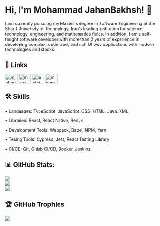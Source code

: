 
# Hi, I'm Mohammad JahanBakhsh! 👋

I am currently pursuing my Master's degree in Software Engineering at the Sharif University of Technology, Iran's leading institution for science, technology, engineering, and mathematics fields. In addition, I am a self-taught software developer with more than 2 years of experience in developing complex, optimized, and rich UI web applications with modern technologies and stacks.


## 🔗 Links
<p align="left">
<a href="https://www.linkedin.com/in/mjahanbakhsh/" target="blank">
  <img align="center" src="https://raw.githubusercontent.com/rahuldkjain/github-profile-readme-generator/master/src/images/icons/Social/linked-in-alt.svg" alt="mjahanbakhsh" height="30" width="40" /></a>
<a href="https://stackoverflow.com/users/17401118/mohammad-jahan-bakhsh" target="blank">
  <img align="center" src="https://raw.githubusercontent.com/rahuldkjain/github-profile-readme-generator/master/src/images/icons/Social/stack-overflow.svg" alt="mohammad-jahan-bakhsh" height="30" width="40" /></a>
<a href="https://dev.to/mohammadjb" target="blank">
  <img align="center" src="https://raw.githubusercontent.com/rahuldkjain/github-profile-readme-generator/master/src/images/icons/Social/devto.svg" alt="mohammadjb" height="30" width="40" /></a> 
<a href="https://mehmedjahanbakhsh@gmail.com" target="blank">
  <img align="center" src="https://www.freepnglogos.com/uploads/logo-gmail-png/logo-gmail-png-gmail-icon-download-png-and-vector-1.png" alt="mehmedjahanbakhsh" height="30" width="40" /></a>
</p>

## 🛠 Skills
• Languages: TypeScript, JavaScript, CSS, HTML, Java, XML

• Libraries: React, React Native, Redux

• Development Tools: Webpack, Babel, NPM, Yarn

• Tesing Tools: Cypress, Jest, React Testing Library

• CI/CD: Git, Gitlab CI/CD, Docker, Jenkins


## 📊 GitHub Stats:
![](https://github-readme-stats.vercel.app/api/top-langs/?username=MohammadJB&theme=radical&hide_border=true&include_all_commits=false&count_private=false&layout=compact)<br/>
![](https://github-readme-stats.vercel.app/api?username=MohammadJB&theme=radical&hide_border=true&include_all_commits=false&count_private=false)<br/>
![](https://github-readme-streak-stats.herokuapp.com/?user=MohammadJB&theme=radical&hide_border=true)

## 🏆 GitHub Trophies
![](https://github-profile-trophy.vercel.app/?username=MohammadJB&theme=radical&no-frame=true&no-bg=false&margin-w=4)
